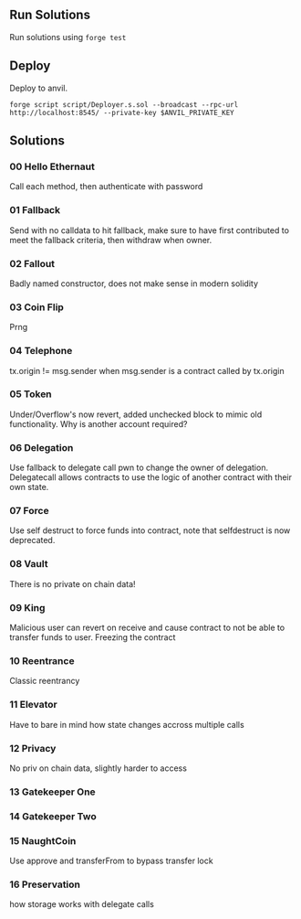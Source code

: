 
## Run Solutions
Run solutions using ```forge test```

## Deploy
Deploy to anvil.
```
forge script script/Deployer.s.sol --broadcast --rpc-url http://localhost:8545/ --private-key $ANVIL_PRIVATE_KEY
```


## Solutions

### 00 Hello Ethernaut
Call each method, then authenticate with password

### 01 Fallback
Send with no calldata to hit fallback, make sure to have first contributed to meet the fallback criteria, then withdraw when owner.

### 02 Fallout
Badly named constructor, does not make sense in modern solidity

### 03 Coin Flip
Prng

### 04 Telephone
tx.origin != msg.sender when msg.sender is a contract called by tx.origin

### 05 Token
Under/Overflow's now revert, added unchecked block to mimic old functionality. Why is another account required?

### 06 Delegation
Use fallback to delegate call pwn to change the owner of delegation. Delegatecall allows contracts to use the logic of another contract with their own state.

### 07 Force
Use self destruct to force funds into contract, note that selfdestruct is now deprecated.

### 08 Vault
There is no private on chain data!

### 09 King
Malicious user can revert on receive and cause contract to not be able to transfer funds to user. Freezing the contract

### 10 Reentrance
Classic reentrancy

### 11 Elevator
Have to bare in mind how state changes accross multiple calls

### 12 Privacy
No priv on chain data, slightly harder to access

### 13 Gatekeeper One

### 14 Gatekeeper Two

### 15 NaughtCoin
Use approve and transferFrom to bypass transfer lock

### 16 Preservation
how storage works with delegate calls
